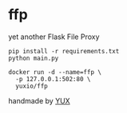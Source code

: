 # ffp
yet another Flask File Proxy

```
pip install -r requirements.txt
python main.py
```

```
docker run -d --name=ffp \
  -p 127.0.0.1:502:80 \
  yuxio/ffp
```
handmade by [YUX](https://yux.io)

